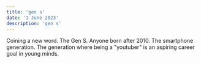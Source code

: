 ```yaml
---
title: 'gen s'
date: '1 June 2023'
description: 'gen s'
---
```

Coining a new word.
The Gen S.
Anyone born after 2010.
The smartphone generation.
The generation where being a "youtuber" is an aspiring career goal in young minds.